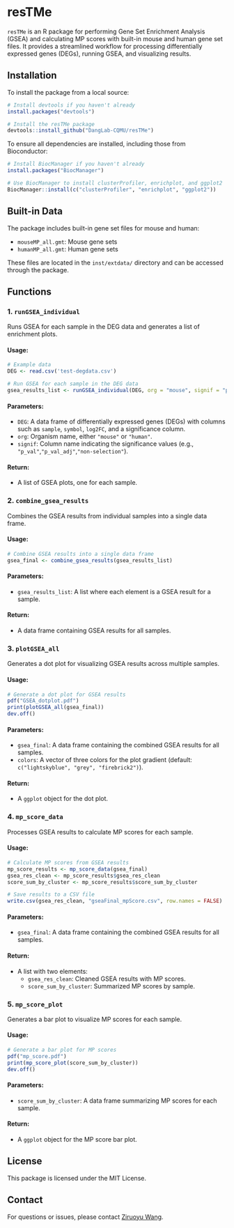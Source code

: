 
# resTMe

`resTMe` is an R package for performing Gene Set Enrichment Analysis (GSEA) and calculating MP scores with built-in mouse and human gene set files. It provides a streamlined workflow for processing differentially expressed genes (DEGs), running GSEA, and visualizing results.

## Installation

To install the package from a local source:

```r
# Install devtools if you haven't already
install.packages("devtools")

# Install the resTMe package
devtools::install_github("DangLab-CQMU/resTMe")
```

To ensure all dependencies are installed, including those from Bioconductor:

```r
# Install BiocManager if you haven't already
install.packages("BiocManager")

# Use BiocManager to install clusterProfiler, enrichplot, and ggplot2
BiocManager::install(c("clusterProfiler", "enrichplot", "ggplot2"))
```

## Built-in Data

The package includes built-in gene set files for mouse and human:
- `mouseMP_all.gmt`: Mouse gene sets
- `humanMP_all.gmt`: Human gene sets

These files are located in the `inst/extdata/` directory and can be accessed through the package.

## Functions

### 1. `runGSEA_individual`

Runs GSEA for each sample in the DEG data and generates a list of enrichment plots.

#### Usage:

```r
# Example data
DEG <- read.csv('test-degdata.csv')

# Run GSEA for each sample in the DEG data
gsea_results_list <- runGSEA_individual(DEG, org = "mouse", signif = "p_val_adj")
```

#### Parameters:
- `DEG`: A data frame of differentially expressed genes (DEGs) with columns such as `sample`, `symbol`, `log2FC`, and a significance column.
- `org`: Organism name, either `"mouse"` or `"human"`.
- `signif`: Column name indicating the significance values (e.g., `"p_val"`,`"p_val_adj"`,`"non-selection"`).

#### Return:
- A list of GSEA plots, one for each sample.

### 2. `combine_gsea_results`

Combines the GSEA results from individual samples into a single data frame.

#### Usage:

```r
# Combine GSEA results into a single data frame
gsea_final <- combine_gsea_results(gsea_results_list)
```

#### Parameters:
- `gsea_results_list`: A list where each element is a GSEA result for a sample.

#### Return:
- A data frame containing GSEA results for all samples.

### 3. `plotGSEA_all`

Generates a dot plot for visualizing GSEA results across multiple samples.

#### Usage:

```r
# Generate a dot plot for GSEA results
pdf("GSEA_dotplot.pdf")
print(plotGSEA_all(gsea_final))
dev.off()
```

#### Parameters:
- `gsea_final`: A data frame containing the combined GSEA results for all samples.
- `colors`: A vector of three colors for the plot gradient (default: `c("lightskyblue", "grey", "firebrick2")`).

#### Return:
- A `ggplot` object for the dot plot.

### 4. `mp_score_data`

Processes GSEA results to calculate MP scores for each sample.

#### Usage:

```r
# Calculate MP scores from GSEA results
mp_score_results <- mp_score_data(gsea_final)
gsea_res_clean <- mp_score_results$gsea_res_clean
score_sum_by_cluster <- mp_score_results$score_sum_by_cluster

# Save results to a CSV file
write.csv(gsea_res_clean, "gseaFinal_mpScore.csv", row.names = FALSE)
```

#### Parameters:
- `gsea_final`: A data frame containing the combined GSEA results for all samples.

#### Return:
- A list with two elements:
  - `gsea_res_clean`: Cleaned GSEA results with MP scores.
  - `score_sum_by_cluster`: Summarized MP scores by sample.

### 5. `mp_score_plot`

Generates a bar plot to visualize MP scores for each sample.

#### Usage:

```r
# Generate a bar plot for MP scores
pdf("mp_score.pdf")
print(mp_score_plot(score_sum_by_cluster))
dev.off()
```

#### Parameters:
- `score_sum_by_cluster`: A data frame summarizing MP scores for each sample.

#### Return:
- A `ggplot` object for the MP score bar plot.

## License

This package is licensed under the MIT License.

## Contact

For questions or issues, please contact [Ziruoyu Wang](ziruoyu.wang@gmail.com).
